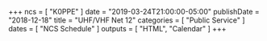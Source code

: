 +++
ncs = [ "K0PPE" ]
date = "2019-03-24T21:00:00-05:00"
publishDate = "2018-12-18"
title = "UHF/VHF Net 12"
categories = [ "Public Service" ]
dates = [ "NCS Schedule" ]
outputs = [ "HTML", "Calendar" ]
+++
